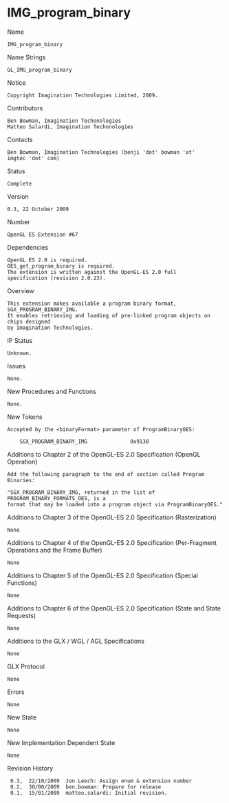 # IMG_program_binary

Name 

    IMG_program_binary

Name Strings 

    GL_IMG_program_binary

Notice

    Copyright Imagination Technologies Limited, 2009.

Contributors

    Ben Bowman, Imagination Techonologies
    Matteo Salardi, Imagination Techonologies

Contacts

    Ben Bowman, Imagination Technologies (benji 'dot' bowman 'at'
    imgtec 'dot' com)

Status 

    Complete

Version 

    0.3, 22 October 2009

Number

    OpenGL ES Extension #67

Dependencies 

    OpenGL ES 2.0 is required.
    OES_get_program_binary is required.
    The extension is written against the OpenGL-ES 2.0 full 
    specification (revision 2.0.23).

Overview 
    
    This extension makes available a program binary format, SGX_PROGRAM_BINARY_IMG.
    It enables retrieving and loading of pre-linked program objects on chips designed 
    by Imagination Technologies. 
     
IP Status 

    Unknown.

Issues 

    None.

New Procedures and Functions 

    None.

New Tokens 

    Accepted by the <binaryFormat> parameter of ProgramBinaryOES:

        SGX_PROGRAM_BINARY_IMG				0x9130

Additions to Chapter 2 of the OpenGL-ES 2.0 Specification (OpenGL Operation)

    Add the following paragraph to the end of section called Program Binaries:
    
    "SGX_PROGRAM_BINARY_IMG, returned in the list of PROGRAM_BINARY_FORMATS_OES, is a
    format that may be loaded into a program object via ProgramBinaryOES."    

Additions to Chapter 3 of the OpenGL-ES 2.0 Specification (Rasterization)

    None

Additions to Chapter 4 of the OpenGL-ES 2.0 Specification (Per-Fragment Operations and the Frame Buffer)

    None

Additions to Chapter 5 of the OpenGL-ES 2.0 Specification (Special Functions)

    None

Additions to Chapter 6 of the OpenGL-ES 2.0 Specification (State and State Requests)

    None

Additions to the GLX / WGL / AGL Specifications

    None

GLX Protocol

    None

Errors 

    None

New State

    None

New Implementation Dependent State

    None

Revision History

     0.3,  22/10/2009  Jon Leech: Assign enum & extension number
     0.2,  30/00/2009  ben.bowman: Prepare for release
     0.1,  15/01/2009  matteo.salardi: Initial revision.
